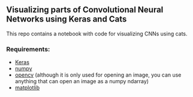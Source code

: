 ## Visualizing parts of Convolutional Neural Networks using Keras and Cats

This repo contains a notebook with code for visualizing CNNs using cats.

### Requirements:

- [Keras](https://keras.io/)
- [numpy](http://www.numpy.org/)
- [opencv](http://opencv.org/) (although it is only used for opening an image, you can use anything that can open an image as a numpy ndarray)
- [matplotlib](http://matplotlib.org/)